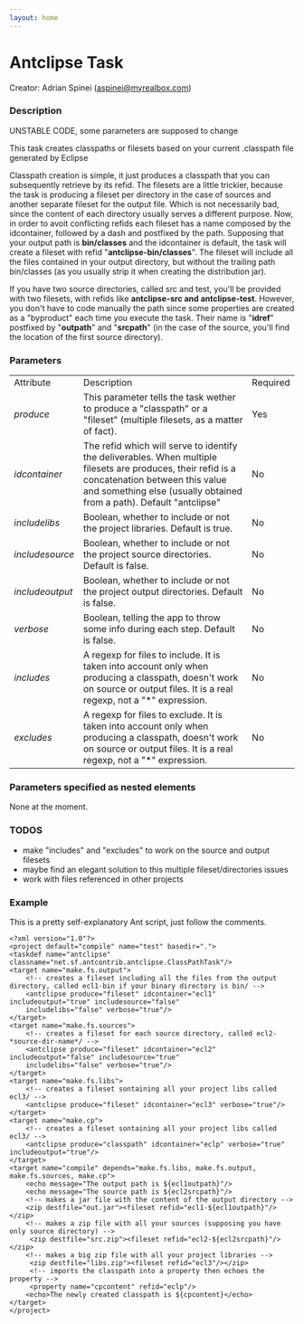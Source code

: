 ```yaml
---
layout: home
---
```

# Antclipse Task

Creator: Adrian Spinei (<aspinei@myrealbox.com>)

### Description

UNSTABLE CODE, some parameters are supposed to change

This task creates classpaths or filesets based on your current .classpath file generated by Eclipse

Classpath creation is simple, it just produces a classpath that you can subsequently retrieve by its refid. The filesets are a little trickier, because the task is producing a fileset per directory in the case of sources and another separate fileset for the output file. Which is not necessarily bad, since the content of each directory usually serves a different purpose. Now, in order to avoit conflicting refids each fileset has a name composed by the idcontainer, followed by a dash and postfixed by the path. Supposing that your output path is **bin/classes** and the idcontainer is default, the task will create a fileset with refid "**antclipse-bin/classes**". The fileset will include all the files contained in your output directory, but without the trailing path bin/classes (as you usually strip it when creating the distribution jar).

If you have two source directories, called src and test, you'll be provided with two filesets, with refids like **antclipse-src **and** antclipse-test**. However, you don't have to code manually the path since some properties are created as a "byproduct" each time you execute the task. Their name is "**idref**" postfixed by "**outpath**" and "**srcpath**" (in the case of the source, you'll find the location of the first source directory).

### Parameters

|                 |                                                                                                                                                                                                                        |          |
|-----------------|------------------------------------------------------------------------------------------------------------------------------------------------------------------------------------------------------------------------|----------|
| Attribute       | Description                                                                                                                                                                                                            | Required |
| *produce*       | This parameter tells the task wether to produce a "classpath" or a "fileset" (multiple filesets, as a matter of fact).                                                                                                 | Yes      |
| *idcontainer*   | The refid which will serve to identify the deliverables. When multiple filesets are produces, their refid is a concatenation between this value and something else (usually obtained from a path). Default "antclipse" | No       |
| *includelibs*   | Boolean, whether to include or not the project libraries. Default is true.                                                                                                                                             | No       |
| *includesource* | Boolean, whether to include or not the project source directories. Default is false.                                                                                                                                   | No       |
| *includeoutput* | Boolean, whether to include or not the project output directories. Default is false.                                                                                                                                   | No       |
| *verbose*       | Boolean, telling the app to throw some info during each step. Default is false.                                                                                                                                        | No       |
| *includes*      | A regexp for files to include. It is taken into account only when producing a classpath, doesn't work on source or output files. It is a real regexp, not a "\*" expression.                                           | No       |
| *excludes*      | A regexp for files to exclude. It is taken into account only when producing a classpath, doesn't work on source or output files. It is a real regexp, not a "\*" expression.                                           | No       |

### Parameters specified as nested elements

None at the moment.

### TODOS

-   make "includes" and "excludes" to work on the source and output filesets
-   maybe find an elegant solution to this multiple fileset/directories issues
-   work with files referenced in other projects

### Example

This is a pretty self-explanatory Ant script, just follow the comments.

    <?xml version="1.0"?>
    <project default="compile" name="test" basedir=".">
    <taskdef name="antclipse" classname="net.sf.antcontrib.antclipse.ClassPathTask"/>
    <target name="make.fs.output">
        <!-- creates a fileset including all the files from the output directory, called ecl1-bin if your binary directory is bin/ -->
        <antclipse produce="fileset" idcontainer="ecl1" includeoutput="true" includesource="false"
        includelibs="false" verbose="true"/>
    </target>
    <target name="make.fs.sources">
        <!-- creates a fileset for each source directory, called ecl2-*source-dir-name*/ -->
        <antclipse produce="fileset" idcontainer="ecl2" includeoutput="false" includesource="true"
        includelibs="false" verbose="true"/>
    </target>
    <target name="make.fs.libs">
        <!-- creates a fileset sontaining all your project libs called ecl3/ -->
        <antclipse produce="fileset" idcontainer="ecl3" verbose="true"/>
    </target>
    <target name="make.cp">
        <!-- creates a fileset sontaining all your project libs called ecl3/ -->
        <antclipse produce="classpath" idcontainer="eclp" verbose="true" includeoutput="true"/>
    </target>
    <target name="compile" depends="make.fs.libs, make.fs.output, make.fs.sources, make.cp">
        <echo message="The output path is ${ecl1outpath}"/>
        <echo message="The source path is ${ecl2srcpath}"/>
        <!-- makes a jar file with the content of the output directory -->
        <zip destfile="out.jar"><fileset refid="ecl1-${ecl1outpath}"/></zip>
        <!-- makes a zip file with all your sources (supposing you have only source directory) -->
         <zip destfile="src.zip"><fileset refid="ecl2-${ecl2srcpath}"/></zip>
        <!-- makes a big zip file with all your project libraries -->
         <zip destfile="libs.zip"><fileset refid="ecl3"/></zip>
         <!-- imports the classpath into a property then echoes the property -->
         <property name="cpcontent" refid="eclp"/>
        <echo>The newly created classpath is ${cpcontent}</echo>
    </target>
    </project>


